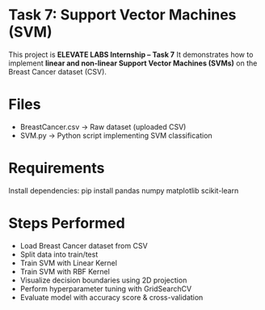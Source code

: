 # Task 7: Support Vector Machines (SVM)

This project is **ELEVATE LABS Internship – Task 7**
It demonstrates how to implement **linear and non-linear Support Vector Machines (SVMs)** on the Breast Cancer dataset (CSV).

# Files

- BreastCancer.csv → Raw dataset (uploaded CSV)
- SVM.py → Python script implementing SVM classification

# Requirements

Install dependencies:
pip install pandas numpy matplotlib scikit-learn

# Steps Performed

- Load Breast Cancer dataset from CSV
- Split data into train/test
- Train SVM with Linear Kernel
- Train SVM with RBF Kernel
- Visualize decision boundaries using 2D projection
- Perform hyperparameter tuning with GridSearchCV
- Evaluate model with accuracy score & cross-validation